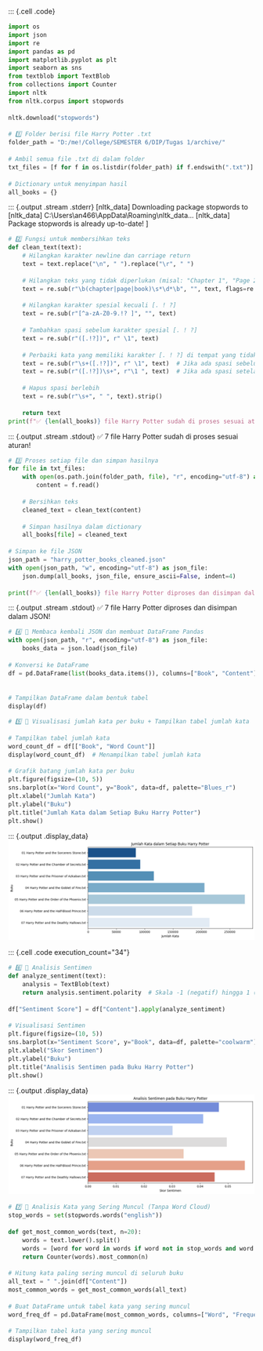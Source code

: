 
::: {.cell .code}
``` python
import os
import json
import re
import pandas as pd
import matplotlib.pyplot as plt
import seaborn as sns
from textblob import TextBlob
from collections import Counter
import nltk
from nltk.corpus import stopwords

nltk.download("stopwords")

# 1️⃣ Folder berisi file Harry Potter .txt
folder_path = "D:/me!/College/SEMESTER 6/DIP/Tugas 1/archive/"

# Ambil semua file .txt di dalam folder
txt_files = [f for f in os.listdir(folder_path) if f.endswith(".txt")]

# Dictionary untuk menyimpan hasil
all_books = {}
```

::: {.output .stream .stderr}
    [nltk_data] Downloading package stopwords to
    [nltk_data]     C:\Users\an466\AppData\Roaming\nltk_data...
    [nltk_data]   Package stopwords is already up-to-date!
]
``` python
# 2️⃣ Fungsi untuk membersihkan teks
def clean_text(text):
    # Hilangkan karakter newline dan carriage return
    text = text.replace("\n", " ").replace("\r", " ")

    # Hilangkan teks yang tidak diperlukan (misal: "Chapter 1", "Page 23", dll.)
    text = re.sub(r"\b(chapter|page|book)\s*\d*\b", "", text, flags=re.IGNORECASE)

    # Hilangkan karakter spesial kecuali [. ! ?]
    text = re.sub(r"[^a-zA-Z0-9.!? ]", "", text)

    # Tambahkan spasi sebelum karakter spesial [. ! ?]
    text = re.sub(r"([.!?])", r" \1", text)

    # Perbaiki kata yang memiliki karakter [. ! ?] di tempat yang tidak sesuai
    text = re.sub(r"\s+([.!?])", r" \1", text)  # Jika ada spasi sebelum karakter
    text = re.sub(r"([.!?])\s+", r"\1 ", text)  # Jika ada spasi setelah karakter

    # Hapus spasi berlebih
    text = re.sub(r"\s+", " ", text).strip()

    return text
print(f"✅ {len(all_books)} file Harry Potter sudah di proses sesuai aturan!")
```

::: {.output .stream .stdout}
    ✅ 7 file Harry Potter sudah di proses sesuai aturan!

``` python
# 3️⃣ Proses setiap file dan simpan hasilnya
for file in txt_files:
    with open(os.path.join(folder_path, file), "r", encoding="utf-8") as f:
        content = f.read()

    # Bersihkan teks
    cleaned_text = clean_text(content)

    # Simpan hasilnya dalam dictionary
    all_books[file] = cleaned_text

# Simpan ke file JSON
json_path = "harry_potter_books_cleaned.json"
with open(json_path, "w", encoding="utf-8") as json_file:
    json.dump(all_books, json_file, ensure_ascii=False, indent=4)

print(f"✅ {len(all_books)} file Harry Potter diproses dan disimpan dalam JSON!")
```

::: {.output .stream .stdout}
    ✅ 7 file Harry Potter diproses dan disimpan dalam JSON!

``` python
# 4️⃣ 🔹 Membaca kembali JSON dan membuat DataFrame Pandas
with open(json_path, "r", encoding="utf-8") as json_file:
    books_data = json.load(json_file)

# Konversi ke DataFrame
df = pd.DataFrame(list(books_data.items()), columns=["Book", "Content"])


# Tampilkan DataFrame dalam bentuk tabel
display(df)
```




``` python
# 5️⃣ 🔹 Visualisasi jumlah kata per buku + Tampilkan tabel jumlah kata

# Tampilkan tabel jumlah kata
word_count_df = df[["Book", "Word Count"]]
display(word_count_df)  # Menampilkan tabel jumlah kata

# Grafik batang jumlah kata per buku
plt.figure(figsize=(10, 5))
sns.barplot(x="Word Count", y="Book", data=df, palette="Blues_r")
plt.xlabel("Jumlah Kata")
plt.ylabel("Buku")
plt.title("Jumlah Kata dalam Setiap Buku Harry Potter")
plt.show()
```



::: {.output .display_data}
![](vertopal_eb38d981eee142a3981aa1aab5ebead3/af0c4351fded3e1469ea3c2cbf30044582aaf8f4.png)


::: {.cell .code execution_count="34"}
``` python
# 6️⃣ 🔹 Analisis Sentimen
def analyze_sentiment(text):
    analysis = TextBlob(text)
    return analysis.sentiment.polarity  # Skala -1 (negatif) hingga 1 (positif)

df["Sentiment Score"] = df["Content"].apply(analyze_sentiment)

# Visualisasi Sentimen
plt.figure(figsize=(10, 5))
sns.barplot(x="Sentiment Score", y="Book", data=df, palette="coolwarm")
plt.xlabel("Skor Sentimen")
plt.ylabel("Buku")
plt.title("Analisis Sentimen pada Buku Harry Potter")
plt.show()
```



::: {.output .display_data}
![](vertopal_eb38d981eee142a3981aa1aab5ebead3/011e841ca38a4eb49c480ab45d689acce608da53.png)


``` python
# 7️⃣ 🔹 Analisis Kata yang Sering Muncul (Tanpa Word Cloud)
stop_words = set(stopwords.words("english"))

def get_most_common_words(text, n=20):
    words = text.lower().split()
    words = [word for word in words if word not in stop_words and word.isalpha()]
    return Counter(words).most_common(n)

# Hitung kata paling sering muncul di seluruh buku
all_text = " ".join(df["Content"])
most_common_words = get_most_common_words(all_text)

# Buat DataFrame untuk tabel kata yang sering muncul
word_freq_df = pd.DataFrame(most_common_words, columns=["Word", "Frequency"])

# Tampilkan tabel kata yang sering muncul
display(word_freq_df)
```



